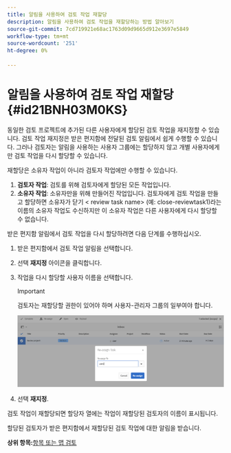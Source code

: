 ```yaml
---
title: 알림을 사용하여 검토 작업 재할당
description: 알림을 사용하여 검토 작업을 재할당하는 방법 알아보기
source-git-commit: 7cd719921e68ac1763d09d9665d912e3697e5849
workflow-type: tm+mt
source-wordcount: '251'
ht-degree: 0%

---
```



# 알림을 사용하여 검토 작업 재할당 {#id21BNH03M0KS}

동일한 검토 프로젝트에 추가된 다른 사용자에게 할당된 검토 작업을 재지정할 수 있습니다. 검토 작업 재지정은 받은 편지함에 전달된 검토 알림에서 쉽게 수행할 수 있습니다. 그러나 검토자는 알림을 사용하는 사용자 그룹에는 할당하지 않고 개별 사용자에게만 검토 작업을 다시 할당할 수 있습니다.

재할당은 소유자 작업이 아니라 검토자 작업에만 수행할 수 있습니다.

1. **검토자 작업**: 검토를 위해 검토자에게 할당된 모든 작업입니다.
1. **소유자 작업**: 소유자만을 위해 만들어진 작업입니다. 검토자에게 검토 작업을 만들고 할당하면 소유자가 닫기 &lt; review task name\> \(예: close-reviewtask1\)라는 이름의 소유자 작업도 수신하지만 이 소유자 작업은 다른 사용자에게 다시 할당할 수 없습니다.

받은 편지함 알림에서 검토 작업을 다시 할당하려면 다음 단계를 수행하십시오.

1. 받은 편지함에서 검토 작업 알림을 선택합니다.
1. 선택 **재지정** 아이콘을 클릭합니다.
1. 작업을 다시 할당할 사용자 이름을 선택합니다.

   >[!IMPORTANT]
   >
   > 검토자는 재할당할 권한이 있어야 하며 사용자-관리자 그룹의 일부여야 합니다.

   ![](images/reassign-user-inbox.png)

1. 선택 **재지정**.

검토 작업이 재할당되면 할당자 열에는 작업이 재할당된 검토자의 이름이 표시됩니다.

할당된 검토자가 받은 편지함에서 재할당된 검토 작업에 대한 알림을 받습니다.

**상위 항목:**[&#x200B;항목 또는 맵 검토](review.md)

